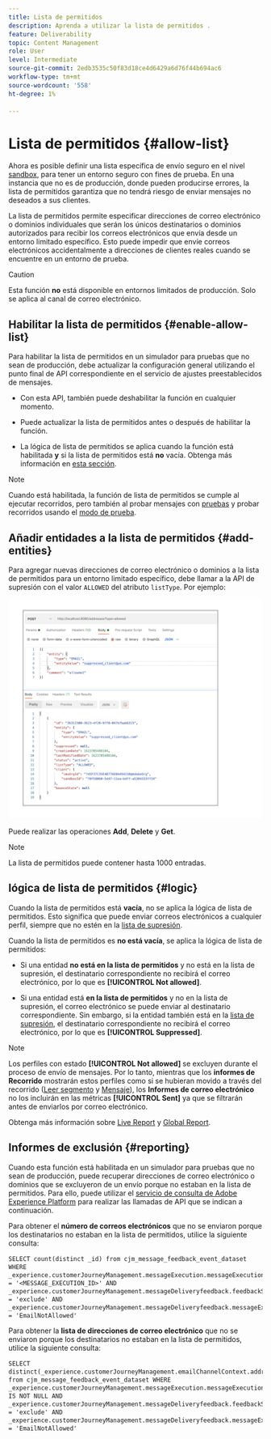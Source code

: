 ```yaml
---
title: Lista de permitidos
description: Aprenda a utilizar la lista de permitidos .
feature: Deliverability
topic: Content Management
role: User
level: Intermediate
source-git-commit: 2edb3535c50f83d18ce4d6429a6d76f44b694ac6
workflow-type: tm+mt
source-wordcount: '558'
ht-degree: 1%

---
```


# Lista de permitidos {#allow-list}

Ahora es posible definir una lista específica de envío seguro en el nivel [sandbox](administration/sandboxes.md), para tener un entorno seguro con fines de prueba. En una instancia que no es de producción, donde pueden producirse errores, la lista de permitidos garantiza que no tendrá riesgo de enviar mensajes no deseados a sus clientes.

La lista de permitidos permite especificar direcciones de correo electrónico o dominios individuales que serán los únicos destinatarios o dominios autorizados para recibir los correos electrónicos que envía desde un entorno limitado específico. Esto puede impedir que envíe correos electrónicos accidentalmente a direcciones de clientes reales cuando se encuentre en un entorno de prueba.

>[!CAUTION]
>
>Esta función **no** está disponible en entornos limitados de producción. Solo se aplica al canal de correo electrónico.

## Habilitar la lista de permitidos {#enable-allow-list}

Para habilitar la lista de permitidos en un simulador para pruebas que no sean de producción, debe actualizar la configuración general utilizando el punto final de API correspondiente en el servicio de ajustes preestablecidos de mensajes.

* Con esta API, también puede deshabilitar la función en cualquier momento.

* Puede actualizar la lista de permitidos antes o después de habilitar la función.

* La lógica de lista de permitidos se aplica cuando la función está habilitada **y** si la lista de permitidos está **no** vacía. Obtenga más información en [esta sección](#logic).

<!--To enable this feature on a non-production sandbox, update the allowed list so that it is no longer empty. To disable it, clear up the allowed list so that it is again empty.

Learn more on the allowed list logic in this section.
-->

>[!NOTE]
>
>Cuando está habilitada, la función de lista de permitidos se cumple al ejecutar recorridos, pero también al probar mensajes con [pruebas](preview.md#send-proofs) y probar recorridos usando el [modo de prueba](building-journeys/testing-the-journey.md).

## Añadir entidades a la lista de permitidos {#add-entities}

Para agregar nuevas direcciones de correo electrónico o dominios a la lista de permitidos para un entorno limitado específico, debe llamar a la API de supresión con el valor `ALLOWED` del atributo `listType`. Por ejemplo:

![](assets/allow-list-api.png)

Puede realizar las operaciones **Add**, **Delete** y **Get**.

>[!NOTE]
>
>La lista de permitidos puede contener hasta 1000 entradas.

<!--
Learn more on making these API calls in the API reference documentation.
Found this link in Experience Platform documentation, but may not be the final one: (https://experienceleague.adobe.com/docs/experience-platform/landing/platform-apis/api-guide.html?lang=en).-->

## lógica de lista de permitidos {#logic}

<!-- When the allowed list is enabled (enable-allow-list) at the sandbox level using the API call above, the following applies.-->

Cuando la lista de permitidos está **vacía**, no se aplica la lógica de lista de permitidos. Esto significa que puede enviar correos electrónicos a cualquier perfil, siempre que no estén en la [lista de supresión](suppression-list.md).

Cuando la lista de permitidos es **no está vacía**, se aplica la lógica de lista de permitidos:

* Si una entidad **no está en la lista de permitidos** y no está en la lista de supresión, el destinatario correspondiente no recibirá el correo electrónico, por lo que es **[!UICONTROL Not allowed]**.

* Si una entidad está **en la lista de permitidos** y no en la lista de supresión, el correo electrónico se puede enviar al destinatario correspondiente. Sin embargo, si la entidad también está en la [lista de supresión](suppression-list.md), el destinatario correspondiente no recibirá el correo electrónico, por lo que es **[!UICONTROL Suppressed]**.

>[!NOTE]
>
>Los perfiles con estado **[!UICONTROL Not allowed]** se excluyen durante el proceso de envío de mensajes. Por lo tanto, mientras que los **informes de Recorrido** mostrarán estos perfiles como si se hubieran movido a través del recorrido ([Leer segmento](building-journeys/read-segment.md) y [Mensaje](building-journeys/journeys-message.md)), los **Informes de correo electrónico** no los incluirán en las métricas **[!UICONTROL Sent]** ya que se filtrarán antes de enviarlos por correo electrónico.
>
>Obtenga más información sobre [Live Report](reports/live-report.md) y [Global Report](reports/global-report.md).

## Informes de exclusión {#reporting}

Cuando esta función está habilitada en un simulador para pruebas que no sean de producción, puede recuperar direcciones de correo electrónico o dominios que se excluyeron de un envío porque no estaban en la lista de permitidos. Para ello, puede utilizar el [servicio de consulta de Adobe Experience Platform](https://experienceleague.adobe.com/docs/experience-platform/query/api/getting-started.html) para realizar las llamadas de API que se indican a continuación.

Para obtener el **número de correos electrónicos** que no se enviaron porque los destinatarios no estaban en la lista de permitidos, utilice la siguiente consulta:

```
SELECT count(distinct _id) from cjm_message_feedback_event_dataset WHERE
_experience.customerJourneyManagement.messageExecution.messageExecutionID = '<MESSAGE_EXECUTION_ID>' AND
_experience.customerJourneyManagement.messageDeliveryfeedback.feedbackStatus = 'exclude' AND
_experience.customerJourneyManagement.messageDeliveryfeedback.messageExclusion.reason = 'EmailNotAllowed'
```

Para obtener la **lista de direcciones de correo electrónico** que no se enviaron porque los destinatarios no estaban en la lista de permitidos, utilice la siguiente consulta:

```
SELECT distinct(_experience.customerJourneyManagement.emailChannelContext.address) from cjm_message_feedback_event_dataset WHERE
_experience.customerJourneyManagement.messageExecution.messageExecutionID IS NOT NULL AND
_experience.customerJourneyManagement.messageDeliveryfeedback.feedbackStatus = 'exclude' AND
_experience.customerJourneyManagement.messageDeliveryfeedback.messageExclusion.reason = 'EmailNotAllowed'
```

